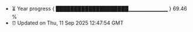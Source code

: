 - ⏳ Year progress { ████████████████████▁▁▁▁▁▁▁▁▁▁ } 69.46 %
- ⏰ Updated on Thu, 11 Sep 2025 12:47:54 GMT

